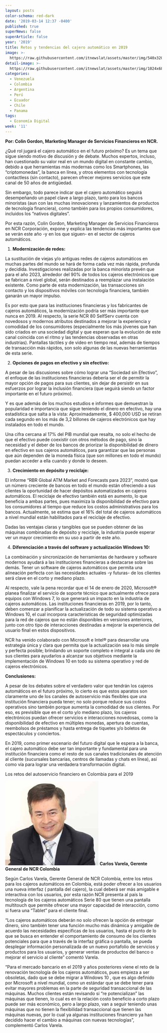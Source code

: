 ```yaml
---
layout: posts
color-schema: red-dark
date: '2019-03-14 12:37 -0400'
published: true
superNews: false
superArticle: false
year: '2019'
title: Retos y tendencias del cajero automático en 2019
image: >-
  https://raw.githubusercontent.com/itnewslat/assets/master/img/540x320/ATM-NCR-p.jpg
detail-image: >-
  https://raw.githubusercontent.com/itnewslat/assets/master/img/1024x680/ATM-NCR-g.jpg
categories:
  - Venezuela
  - Colombia
  - Argentina
  - Perú
  - Ecuador
  - Chile
  - Panama
tags:
  - Economía Digital
week: '11'
---
```

**Por: Colin Gordon, Marketing Manager de Servicios Financieros en NCR.**
 
¿Qué rol jugará el cajero automático en el futuro próximo? Es un tema que sigue siendo motivo de discusión y de debate. Muchos expertos, incluso, han cuestionado su valor real en un mundo digital en constante cambio, debido a que herramientas más modernas como los Smartphones, las “criptomonedas”, la banca en línea, y otros elementos con tecnología contactless (sin contacto), parecen ofrecer mejores servicios que este canal de 50 años de antigüedad.

Sin embargo, todo parece indicar que el cajero automático seguirá desempeñando un papel clave a largo plazo, tanto para los bancos minoristas (aun con las muchas innovaciones y lanzamientos de productos de tecnología financiera), como también para los propios consumidores, incluidos los “nativos digitales”. 

Por esta razón, Colin Gordon, Marketing Manager de Servicios Financieros en NCR Corporación,  expone y explica las tendencias más importantes que se verán este año -y en los que siguen- en el sector de cajeros automáticos. 

1. **Modernización de redes:**

La sustitución de viejas y/o antiguas redes de cajeros automáticos en muchas partes del mundo se hará de forma cada vez más rápida, profunda y decidida. Investigaciones realizadas por la banca minorista prevén que para el año 2023, alrededor del 90% de todos los cajeros electrónicos que se fabrican a nivel global, serán destinados a reemplazar una instalación existente. Como parte de esta modernización, las transacciones sin contacto y los dispositivos móviles con tecnología financiera, también ganarán un mayor impulso. 

Es por esto que para las instituciones financieras y los fabricantes de cajeros automáticos, la modernización podría ser más importante que nunca en 2019. Al respecto, la serie NCR 80 SelfServ cuenta con novedosos y modernos atributos destinados a mejorar la experiencia y comodidad de los consumidores (especialmente los más jóvenes que han sido criados en una sociedad digital y que esperan que la evolución de este canal coincida con el ritmo y las tendencias observadas en otras industrias). Pantallas táctiles y de video en tiempo real, además de tiempos de transacción más rápidos, son solo algunas de las nuevas herramientas de esta serie.

2. **Opciones de pagos en efectivo y sin efectivo:**

A pesar de las discusiones sobre cómo lograr una “Sociedad sin Efectivo”, el enfoque de las instituciones financieras debería ser el de permitir la mayor opción de pagos para sus clientes, sin dejar de persistir en sus esfuerzos por lograr la inclusión financiera (que seguirá siendo un factor importante en el futuro próximo). 

Y es que además de los muchos estudios e informes que demuestran la popularidad e importancia que sigue teniendo el dinero en efectivo, hay una estadística que salta a la vista: Aproximadamente, $ 400,000 USD se retiran cada segundo en los más de 3,2 billones de cajeros electrónicos que hay instalados en todo el mundo.

Una cifra cercana al 17% del PIB mundial que resalta, no solo el hecho de que el efectivo puede coexistir con otros métodos de pago, sino la necesidad y el deber de los bancos de priorizar la disponibilidad de dinero en efectivo en sus cajeros automáticos, para garantizar que las personas que aún dependen de la moneda física (que son millones en todo el mundo) puedan acceder a ella cuando y donde lo deseen.

3. **Crecimiento en depósito y reciclaje:**

El informe “RBR Global ATM Market and Forecasts para 2023”, mostró que un número creciente de bancos en todo el mundo están ofreciendo a sus clientes la oportunidad de hacer depósitos automatizados en cajeros automáticos. El reciclaje de efectivo también está en aumento, lo que beneficia a ambas partes, pues maximiza la disponibilidad de efectivo para los consumidores al tiempo que reduce los costos administrativos para los bancos. Actualmente, se estima que el 16% del total de cajeros automáticos a nivel mundial están habilitados para el reciclaje de efectivo.

Dadas las ventajas claras y tangibles que se pueden obtener de las máquinas combinadas de depósito y reciclaje, la industria puede esperar ver un mayor crecimiento en su uso a partir de este año. 

4. **Diferenciación a través del software y actualización Windows 10:**

La combinación y sincronización de herramientas de hardware y software modernos ayudará a las instituciones financieras a destacarse sobre las demás. Tener un software de cajeros automáticos que permita una alineación perfecta con las necesidades actuales -y futuras- de los clientes será clave en el corto y mediano plazo.

Al respecto, vale la pena recordar que el 14 de enero de 2020, Microsoft® planea finalizar el servicio de soporte técnico que actualmente ofrece para equipos con Windows 7, lo que generará un impacto en la industria de cajeros automáticos. Las instituciones financieras en 2019, por lo tanto, deben comenzar a planificar la actualización de todo su sistema operativo a Windows 10, el cual incorpora características de seguridad optimizadas para la red de cajeros que no están disponibles en versiones anteriores, junto con otro tipo de interacciones destinadas a mejorar la experiencia del usuario final en estos dispositivos. 

NCR ha venido colaborado con Microsoft e Intel® para desarrollar una estrategia única y clara que permita que la actualización sea lo más simple y perfecta posible; brindando un soporte completo e integral a cada uno de sus clientes para ayudarlos a alcanzar sus objetivos mediante la implementación de Windows 10 en todo su sistema operativo y red de cajeros electrónicos. 

**Conclusiones:**

A pesar de los debates sobre el verdadero valor que tendrán los cajeros automáticos en el futuro próximo, lo cierto es que estos aparatos son claramente uno de los canales de autoservicio más flexibles que una institución financiera pueda tener; no solo porque reduce sus costos operativos sino también porque aumenta la comodidad de sus clientes. Por eso, es previsible que en el corto y/o mediano plazo, los cajeros electrónicos puedan ofrecer servicios e interacciones novedosas, como la disponibilidad de efectivo en múltiples monedas, apertura de cuentas, reembolsos de préstamos y hasta entrega de tiquetes y/o boletos de espectáculos y conciertos.

En 2019, como primer escenario del futuro digital que le espera a la banca, el cajero automático debe ser tan importante y fundamental para una institución financiera como el resto de sus canales tradicionales de atención al cliente (sucursales bancarias, centros de llamadas y chats en línea), así como vía para lograr una verdadera transformación digital. 

Los retos del autoservicio financiero en Colombia para el 2019

![](https://raw.githubusercontent.com/itnewslat/assets/master/img/300x300/CARLOS-VARELA.jpg)
**Carlos Varela, Gerente General de NCR Colombia**

Según Carlos Varela, Gerente General de NCR Colombia, entre los retos para los cajeros automáticos en Colombia, está  poder ofrecer a los usuarios una nueva interfaz ( pantalla del cajero), la cual deberá  ser  más amigable e interactiva con los usuarios, por esta razón NCR  presenta al país la tecnología de los cajeros automáticos Serie 80 que tienen una pantalla multitouch que permite ofrecer una mayor capacidad de interacción, como si fuera una “Tablet” para el cliente final.

“Los cajeros automáticos deberán  no solo ofrecen la opción de entregar dinero, sino también tener una función mucho más dinámica y amigable de acuerdo las necesidades específicas de los usuarios, hasta el punto de lo que se busca en entender el comportamiento de consumo de los clientes potenciales para que a través de  la interfaz gráfica o pantalla, se pueda desplegar información personalizada de un nuevo portafolio de servicios  y productos para los usuarios, y generar ventas de productos del banco o mejorar el servicio al cliente” comentó Varela.

“Para el  mercado bancario  en el 2019 y años  posteriores viene el reto de la renovación tecnología de los cajeros automáticos, pues empieza a ser obsoletas, dado que se debe migrar a Windows 10 ,  que es algo definido por Microsoft a nivel mundial,  como un estándar que se debe tener para evitar mayores problemas en la parte de seguridad transaccional de las máquinas. Muchos clientes están revisando si “re potencializan” las máquinas que tienen, lo cual es  en la relación costo beneficio a corto plazo puede ser más económico, pero a largo plazo, van a seguir teniendo unas máquinas que no tienen la flexibilidad transaccional que tienen las máquinas nuevas, por lo cual ya algunas instituciones financiero ya han decidido hacer el cambio a máquinas con nuevas tecnologías”, complementó Carlos Varela.